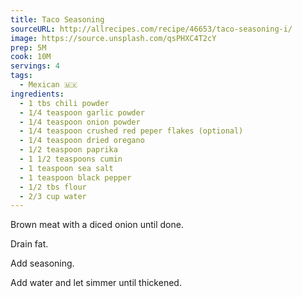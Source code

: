 ```yaml
---
title: Taco Seasoning
sourceURL: http://allrecipes.com/recipe/46653/taco-seasoning-i/
image: https://source.unsplash.com/qsPHXC4T2cY
prep: 5M
cook: 10M
servings: 4
tags:
  - Mexican 🇲🇽
ingredients:
  - 1 tbs chili powder
  - 1/4 teaspoon garlic powder
  - 1/4 teaspoon onion powder
  - 1/4 teaspoon crushed red peper flakes (optional)
  - 1/4 teaspoon dried oregano
  - 1/2 teaspoon paprika
  - 1 1/2 teaspoons cumin
  - 1 teaspoon sea salt
  - 1 teaspoon black pepper
  - 1/2 tbs flour
  - 2/3 cup water
---
```


Brown meat with a diced onion until done.

Drain fat.

Add seasoning.

Add water and let simmer until thickened.